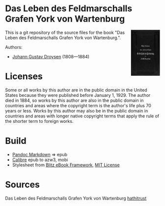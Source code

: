 # Das Leben des Feldmarschalls Grafen York von Wartenburg

<img align="right" height="150" src="https://github.com/kogo59/Das_Leben_des_Feldmarschalls_Grafen_York_von_Wartenburg/blob/main/images/cover.jpg">

This is a git repository of the source files for the book "Das Leben des Feldmarschalls Grafen York von Wartenburg.".

Authors:

* [Johann Gustav Droysen](https://de.wikipedia.org/wiki/Johann_Gustav_Droysen) (1808—1884)

# Licenses
Some or all works by this author are in the public domain in the United States
because they were published before January 1, 1929. The author died in 1884, so
works by this author are also in the public domain in countries and areas where
the copyright term is the author's life plus 70 years or less. Works by this
author may also be in the public domain in countries and areas with longer
native copyright terms that apply the rule of the shorter term to foreign works.

# Build
* [Pandoc Markdown](https://pandoc.org/MANUAL.html#pandocs-markdown) => epub
* [Calibre](https://calibre-ebook.com/) epub to azw3, mobi
* Stylesheet from [Blitz eBook Framework](https://friendsofepub.github.io/Blitz/), [MIT License](https://github.com/FriendsOfEpub/Blitz/blob/master/LICENSE)

# Sources
Das Leben des Feldmarschalls Grafen York von Wartenburg [hathitrust](hhttps://babel.hathitrust.org/cgi/pt?id=nyp.33433082418090&seq=17)


